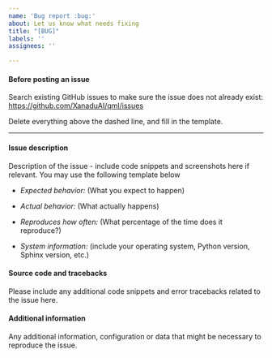 ```yaml
---
name: 'Bug report :bug:'
about: Let us know what needs fixing
title: "[BUG]"
labels: ''
assignees: ''

---
```


#### Before posting an issue

Search existing GitHub issues to make sure the issue does not already exist:
https://github.com/XanaduAI/qml/issues

Delete everything above the dashed line, and fill in the template.

-------------------------------------------------------------------------------------------------------------

#### Issue description

Description of the issue - include code snippets and screenshots here
if relevant. You may use the following template below

* *Expected behavior:* (What you expect to happen)

* *Actual behavior:* (What actually happens)

* *Reproduces how often:* (What percentage of the time does it reproduce?)

* *System information:* (include your operating system, Python version, Sphinx version, etc.)

#### Source code and tracebacks

Please include any additional code snippets and error tracebacks related
to the issue here.

#### Additional information

Any additional information, configuration or data that might be necessary
to reproduce the issue.
